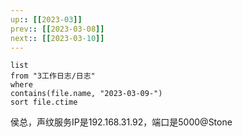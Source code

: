 ```yaml
---
up:: [[2023-03]]
prev:: [[2023-03-08]]
next:: [[2023-03-10]]
---
```


```dataview
list
from "3工作日志/日志"
where
contains(file.name, "2023-03-09-")
sort file.ctime
```


侯总，声纹服务IP是192.168.31.92，端口是5000@Stone 